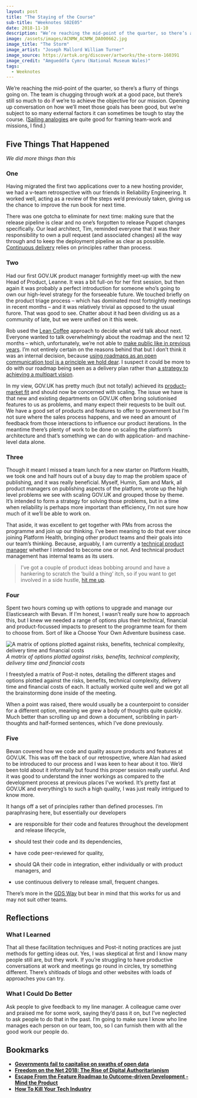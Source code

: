 ```yaml
---
layout: post
title: "The Staying of the Course"
sub-title: "Weeknotes S02E05"
date: 2018-11-10
description: "We’re reaching the mid-point of the quarter, so there’s a flurry of things going on. The team is chugging through work at a good pace, but there’s still so much to do if we’re to achieve the objective for our mission."
image: /assets/images/ACNMW_ACNMW_DA000662.jpg
image_title: "The Storm"
image_artist: "Joseph Mallord William Turner"
image_source: https://artuk.org/discover/artworks/the-storm-160391
image_credit: "Amgueddfa Cymru (National Museum Wales)"
tags:
  - Weeknotes
---
```

We’re reaching the mid-point of the quarter, so there’s a flurry of things going on. The team is chugging through work at a good pace, but there’s still so much to do if we’re to achieve the objective for our mission. Opening up conversation on how we’ll meet those goals has been good, but we’re subject to so many external factors it can sometimes be tough to stay the course. ([Sailing analogies](https://medium.com/@stevenjmesser/dealing-with-domineering-clients-67052f02f551) are quite good for framing team-work and missions, I find.)

## Five Things That Happened

*We did more things than this*

### One

Having migrated the first two applications over to a new hosting provider, we had a v-team retrospective with our friends in Reliability Engineering. It worked well, acting as a review of the steps we’d previously taken, giving us the chance to improve the run book for next time.

There was one gotcha to eliminate for next time: making sure that the release pipeline is clear and no one’s forgotten to release Puppet changes specifically. Our lead architect, Tim, reminded everyone that it was their responsibility to own a pull request (and associated changes) all the way through and to keep the deployment pipeline as clear as possible. [Continuous delivery](https://gds-way.cloudapps.digital/standards/continuous-delivery.html#use-continuous-delivery) relies on principles rather than process.

### Two

Had our first GOV.UK product manager fortnightly meet-up with the new Head of Product, Leanne. It was a bit full-on for her first session, but then again it was probably a perfect introduction for someone who’s going to own our high-level strategy for the forseeable future. We touched briefly on the product triage process – which has dominated most fortnightly meetings in recent months – and it was relatively trivial as opposed to the usual furore. That was good to see. Chatter about it had been dividing us as a community of late, but we were unified on it this week.

Rob used the [Lean Coffee](http://leancoffee.org) approach to decide what we’d talk about next. Everyone wanted to talk overwhelmingly about the roadmap and the next 12 months – which, unfortunately, we’re not able to [make public like in previous years](https://app.productplan.com/p/bUmH4fHC0hOivX-E2LYMu2hg9uEhkWp_). I’m not entirely certain on the reasons behind that but I don’t think it was an internal decision, because [using roadmaps as an open communication tool is a principle we hold dear](https://www.gov.uk/service-manual/agile-delivery/developing-a-roadmap). I suspect it could be more to do with our roadmap being seen as a delivery plan rather than [a strategy to achieving a multipart vision](https://svpg.com/vision-vs-strategy/).

In my view, GOV.UK has pretty much (but not totally) achieved its [product–market fit](https://web.stanford.edu/class/ee204/ProductMarketFit.html) and should now be concerned with scaling. The issue we have is that new and existing departments on GOV.UK often bring solutionised features to us as problems, and many expect their requests to be built out. We have a good set of products and features to offer to government but I’m not sure where the sales process happens, and we need an amount of feedback from those interactions to influence our product iterations. In the meantime there’s plenty of work to be done on scaling the platform’s architecture and that’s something we can do with application- and machine-level data alone.

### Three

Though it meant I missed a team lunch for a new starter on Platform Health, we took one and half hours out of a busy day to map the problem space of publishing, and it was really beneficial. Myself, Humin, Sam and Mark, all product managers on publishing aspects of the platform, wrote up the high level problems we see with scaling GOV.UK and grouped those by theme. It’s intended to form a strategy for solving those problems, but in a time when reliability is perhaps more important than efficiency, I’m not sure how much of it we’ll be able to work on.

That aside, it was excellent to get together with PMs from across the programme and join up our thinking. I’ve been meaning to do that ever since joining Platform Health, bringing other product teams and their goals into our team’s thinking. Because, arguably, I am currently a [technical product manager](https://medium.com/productschool/what-is-technical-product-management-anyway-d36deb3216d0) whether I intended to become one or not. And technical product management has internal teams as its users.
> I’ve got a couple of product ideas bobbing around and have a hankering to scratch the ‘build a thing’ itch, so if you want to get involved in a side hustle, [hit me up](mailto:stevenjmesser@gmail.com).

### Four

Spent two hours coming up with options to upgrade and manage our Elasticsearch with Bevan. If I’m honest, I wasn’t really sure how to approach this, but I knew we needed a range of options plus their technical, financial and product-focussed impacts to present to the programme team for them to choose from. Sort of like a Choose Your Own Adventure business case.

![A matrix of options plotted against risks, benefits, technical complexity, delivery time and financial costs](https://cdn-images-1.medium.com/max/5772/1*49VaAAfIY-cEY5d6THUG8Q.png)*A matrix of options plotted against risks, benefits, technical complexity, delivery time and financial costs*

I freestyled a matrix of Post-it notes, detailing the different stages and options plotted against the risks, benefits, technical complexity, delivery time and financial costs of each. It actually worked quite well and we got all the brainstorming done inside of the meeting.

When a point was raised, there would usually be a counterpoint to consider for a different option, meaning we grew a body of thoughts quite quickly. Much better than scrolling up and down a document, scribbling in part-thoughts and half-formed sentences, which I’ve done previously.

### Five

Bevan covered how we code and quality assure products and features at GOV.UK. This was off the back of our retrospective, where Alan had asked to be introduced to our process and I was keen to hear about it too. We’d been told about it informally but found this proper session really useful. And it was good to understand the inner workings as compared to the development process at previous places I’ve worked. It’s pretty fast at GOV.UK and everything’s to such a high quality, I was just really intrigued to know more.

It hangs off a set of principles rather than defined processes. I’m paraphrasing here, but essentially our developers

* are responsible for their code and features throughout the development and release lifecycle,

* should test their code and its dependencies,

* have code peer-reviewed for quality,

* should QA their code in integration, either individually or with product managers, and

* use continuous delivery to release small, frequent changes.

There’s more in the [GDS Way](https://gds-way.cloudapps.digital) but bear in mind that this works for us and may not suit other teams.

## Reflections

### What I Learned

That all these facilitation techniques and Post-it noting practices are just methods for getting ideas out. Yes, I was skeptical at first and I know many people still are, but they work. If you’re struggling to have productive conversations at work and meetings go round in circles, try something different. There’s shitloads of blogs and other websites with loads of approaches you can try.

### What I Could Do Better

Ask people to give feedback to my line manager. A colleague came over and praised me for some work, saying they’d pass it on, but I’ve neglected to ask people to do that in the past. I’m going to make sure I know who line manages each person on our team, too, so I can furnish them with all the good work our people do.

## Bookmarks
- [**Governments fail to capitalise on swaths of open data**](https://www.ft.com/content/f8e9c2ea-b29b-11e8-87e0-d84e0d934341)
- [**Freedom on the Net 2018: The Rise of Digital Authoritarianism**](https://freedomhouse.org/report/freedom-net/freedom-net-2018/rise-digital-authoritarianism)
- [**Escape From the Feature Roadmap to Outcome-driven Development - Mind the Product**](https://www.mindtheproduct.com/2018/10/escape-from-the-feature-roadmap-to-outcome-driven-development/)
- [**How To Kill Your Tech Industry**](https://logicmag.io/05-how-to-kill-your-tech-industry/)
